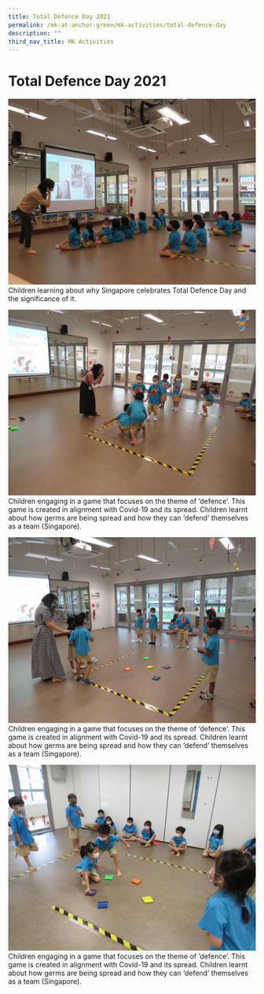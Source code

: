 ```yaml
---
title: Total Defence Day 2021
permalink: /mk-at-anchor-green/mk-activities/total-defence-day
description: ""
third_nav_title: MK Activities
---
```

# Total Defence Day 2021

![Children learning about why Singapore celebrates Total Defence Day and the significance of it.](/images/tdd1.jpg)
Children learning about why Singapore celebrates Total Defence Day and the significance of it.

![Children engaging in a game that focuses on the theme of ‘defence’.](/images/tdd2.jpg)
Children engaging in a game that focuses on the theme of ‘defence’. This game is created in alignment with Covid-19 and its spread. Children learnt about how germs are being spread and how they can ‘defend’ themselves as a team (Singapore).

![Children engaging in a game that focuses on the theme of ‘defence’.](/images/tdd3.jpg)
Children engaging in a game that focuses on the theme of ‘defence’. This game is created in alignment with Covid-19 and its spread. Children learnt about how germs are being spread and how they can ‘defend’ themselves as a team (Singapore).

![Children engaging in a game that focuses on the theme of ‘defence’.](/images/tdd4.jpg)
Children engaging in a game that focuses on the theme of ‘defence’. This game is created in alignment with Covid-19 and its spread. Children learnt about how germs are being spread and how they can ‘defend’ themselves as a team (Singapore).